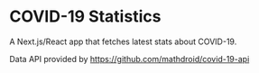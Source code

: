 # COVID-19 Statistics
A Next.js/React app that fetches latest stats about COVID-19.

Data API provided by https://github.com/mathdroid/covid-19-api
